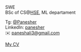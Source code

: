 SWE
<br>BSc of CS@[HSE](https://cs.hse.ru/en), ML departament

Tg: [@Panesher](https://t.me/Panesher)
<br>LinkedIn: [panesher](https://www.linkedin.com/in/panesher/)
<br> :envelope: paneshali3@gmail.com

[My CV](https://github.com/Panesher/My_CV)

